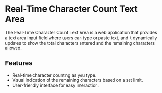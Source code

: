 # Real-Time Character Count Text Area

The Real-Time Character Count Text Area is a web application that provides a text area input field where users can type or paste text, and it dynamically updates to show the total characters entered and the remaining characters allowed.

## Features

- Real-time character counting as you type.
- Visual indication of the remaining characters based on a set limit.
- User-friendly interface for easy interaction.
